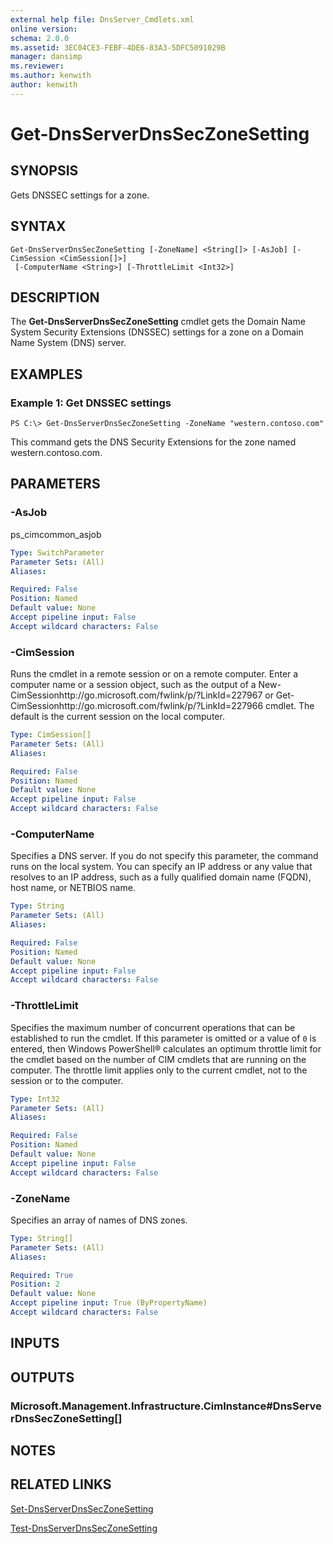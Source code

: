 ```yaml
---
external help file: DnsServer_Cmdlets.xml
online version: 
schema: 2.0.0
ms.assetid: 3EC04CE3-FEBF-4DE6-83A3-5DFC5091029B
manager: dansimp
ms.reviewer:
ms.author: kenwith
author: kenwith
---
```


# Get-DnsServerDnsSecZoneSetting

## SYNOPSIS
Gets DNSSEC settings for a zone.

## SYNTAX

```
Get-DnsServerDnsSecZoneSetting [-ZoneName] <String[]> [-AsJob] [-CimSession <CimSession[]>]
 [-ComputerName <String>] [-ThrottleLimit <Int32>]
```

## DESCRIPTION
The **Get-DnsServerDnsSecZoneSetting** cmdlet gets the Domain Name System Security Extensions (DNSSEC) settings for a zone on a Domain Name System (DNS) server.

## EXAMPLES

### Example 1: Get DNSSEC settings
```
PS C:\> Get-DnsServerDnsSecZoneSetting -ZoneName "western.contoso.com"
```

This command gets the DNS Security Extensions for the zone named western.contoso.com.

## PARAMETERS

### -AsJob
ps_cimcommon_asjob

```yaml
Type: SwitchParameter
Parameter Sets: (All)
Aliases: 

Required: False
Position: Named
Default value: None
Accept pipeline input: False
Accept wildcard characters: False
```

### -CimSession
Runs the cmdlet in a remote session or on a remote computer.
Enter a computer name or a session object, such as the output of a New-CimSessionhttp://go.microsoft.com/fwlink/p/?LinkId=227967 or Get-CimSessionhttp://go.microsoft.com/fwlink/p/?LinkId=227966 cmdlet.
The default is the current session on the local computer.

```yaml
Type: CimSession[]
Parameter Sets: (All)
Aliases: 

Required: False
Position: Named
Default value: None
Accept pipeline input: False
Accept wildcard characters: False
```

### -ComputerName
Specifies a DNS server.
If you do not specify this parameter, the command runs on the local system.
You can specify an IP address or any value that resolves to an IP address, such as a fully qualified domain name (FQDN), host name, or NETBIOS name.

```yaml
Type: String
Parameter Sets: (All)
Aliases: 

Required: False
Position: Named
Default value: None
Accept pipeline input: False
Accept wildcard characters: False
```

### -ThrottleLimit
Specifies the maximum number of concurrent operations that can be established to run the cmdlet.
If this parameter is omitted or a value of `0` is entered, then Windows PowerShell® calculates an optimum throttle limit for the cmdlet based on the number of CIM cmdlets that are running on the computer.
The throttle limit applies only to the current cmdlet, not to the session or to the computer.

```yaml
Type: Int32
Parameter Sets: (All)
Aliases: 

Required: False
Position: Named
Default value: None
Accept pipeline input: False
Accept wildcard characters: False
```

### -ZoneName
Specifies an array of names of DNS zones.

```yaml
Type: String[]
Parameter Sets: (All)
Aliases: 

Required: True
Position: 2
Default value: None
Accept pipeline input: True (ByPropertyName)
Accept wildcard characters: False
```

## INPUTS

## OUTPUTS

### Microsoft.Management.Infrastructure.CimInstance#DnsServerDnsSecZoneSetting[]

## NOTES

## RELATED LINKS

[Set-DnsServerDnsSecZoneSetting](./Set-DnsServerDnsSecZoneSetting.md)

[Test-DnsServerDnsSecZoneSetting](./Test-DnsServerDnsSecZoneSetting.md)
